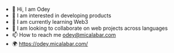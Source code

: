 - 👋 Hi, I am Odey
- 👀 I am interested in developing products
- 🌱 I am currently learning Web3
- 💞️ I am looking to collaborate on web projects across languages
- 📫 How to reach me odey@micalabar.com 
- 🌍 https://odey.micalabar.com/

<!---
sammic297/sammic297 is a ✨ special ✨ repository because its `README.md` (this file) appears on your GitHub profile.
You can click the Preview link to take a look at your changes.
--->
